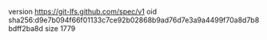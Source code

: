 version https://git-lfs.github.com/spec/v1
oid sha256:d9e7b094f66f01133c7ce92b02868b9ad76d7e3a9a4499f70a8d7b8bdff2ba8d
size 1779
